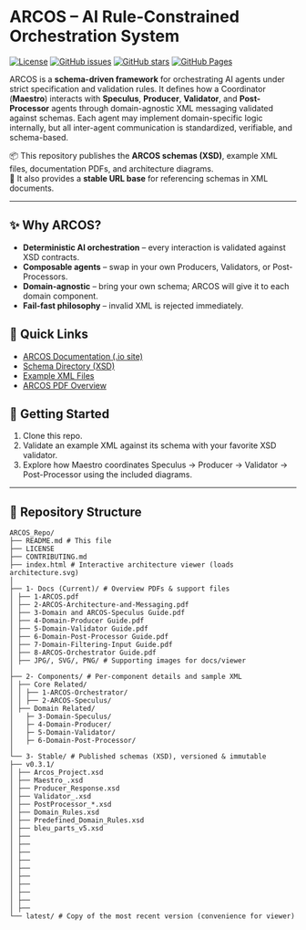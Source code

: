 # ARCOS – AI Rule-Constrained Orchestration System

[![License](https://img.shields.io/github/license/ARCOS-System/ARCOS)](LICENSE)
[![GitHub issues](https://img.shields.io/github/issues/ARCOS-System/ARCOS)](https://github.com/ARCOS-System/ARCOS/issues)
[![GitHub stars](https://img.shields.io/github/stars/ARCOS-System/ARCOS)](https://github.com/ARCOS-System/ARCOS/stargazers)
[![GitHub Pages](https://img.shields.io/badge/docs-online-blue)](https://arcos-system.github.io/ARCOS/)

ARCOS is a **schema-driven framework** for orchestrating AI agents under strict specification and validation rules. It defines how a Coordinator (**Maestro**) interacts with **Speculus**, **Producer**, **Validator**, and **Post-Processor** agents through domain-agnostic XML messaging validated against schemas. Each agent may implement domain-specific logic internally, but all inter-agent communication is standardized, verifiable, and schema-based.

📦 This repository publishes the **ARCOS schemas (XSD)**, example XML files, 
documentation PDFs, and architecture diagrams.  
🔗 It also provides a **stable URL base** for referencing schemas in XML documents.

---

## ✨ Why ARCOS?
- **Deterministic AI orchestration** – every interaction is validated against XSD contracts.  
- **Composable agents** – swap in your own Producers, Validators, or Post-Processors.  
- **Domain-agnostic** – bring your own schema; ARCOS will give it to each domain component.
- **Fail-fast philosophy** – invalid XML is rejected immediately.  

## 🚀 Quick Links
- [ARCOS Documentation (.io site)](https://arcos-system.github.io/ARCOS/)  
- [Schema Directory (XSD)](https://github.com/ARCOS-System/ARCOS/tree/main/3-Stable/v0.3.1)  
- [Example XML Files](https://github.com/ARCOS-System/ARCOS/tree/main/2-Components)  
- [ARCOS PDF Overview](https://github.com/ARCOS-System/ARCOS/tree/main/1-Docs%20(Current))  

## 📖 Getting Started
1. Clone this repo.  
2. Validate an example XML against its schema with your favorite XSD validator.  
3. Explore how Maestro coordinates Speculus → Producer → Validator → Post-Processor using the included diagrams.  

---

## 📂 Repository Structure

```text
ARCOS_Repo/
├── README.md # This file
├── LICENSE
├── CONTRIBUTING.md
├── index.html # Interactive architecture viewer (loads architecture.svg)
│
├── 1- Docs (Current)/ # Overview PDFs & support files
│ ├── 1-ARCOS.pdf
│ ├── 2-ARCOS-Architecture-and-Messaging.pdf
│ ├── 3-Domain and ARCOS-Speculus Guide.pdf
│ ├── 4-Domain-Producer Guide.pdf
│ ├── 5-Domain-Validator Guide.pdf
│ ├── 6-Domain-Post-Processor Guide.pdf
│ ├── 7-Domain-Filtering-Input Guide.pdf
│ ├── 8-ARCOS-Orchestrator Guide.pdf
│ ├── JPG/, SVG/, PNG/ # Supporting images for docs/viewer
│
├── 2- Components/ # Per-component details and sample XML
│ ├── Core Related/
│ │ ├── 1-ARCOS-Orchestrator/
│ │ ├── 2-ARCOS-Speculus/
│ ├── Domain Related/
│   ├─ 3-Domain-Speculus/
│   ├─ 4-Domain-Producer/
│   ├─ 5-Domain-Validator/
│   ├─ 6-Domain-Post-Processor/
│
└── 3- Stable/ # Published schemas (XSD), versioned & immutable
├── v0.3.1/
│ ├── Arcos_Project.xsd
│ ├── Maestro_.xsd
│ ├── Producer_Response.xsd
│ ├── Validator_.xsd
│ ├── PostProcessor_*.xsd
│ ├── Domain_Rules.xsd
│ ├── Predefined_Domain_Rules.xsd
│ ├── bleu_parts_v5.xsd
│ ├──
│ ├──
│ ├──
│ ├──
│ ├──
│ ├──
│ ├──
│ ├──
│ ├──
│ ├──
└── latest/ # Copy of the most recent version (convenience for viewer)

```
